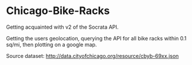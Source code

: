 Chicago-Bike-Racks
==================

Getting acquainted with v2 of the Socrata API.

Getting the users geolocation, querying the API for all bike racks within 0.1 sq/mi, then plotting on a google map.

Source dataset: http://data.cityofchicago.org/resource/cbyb-69xx.json
